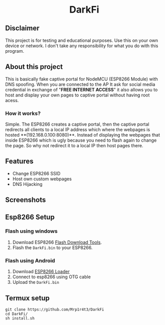 <center><h1 style="font-size: 30px;">DarkFi</h1></center>

## Disclaimer
This project is for testing and educational purposes. Use this on your own device or network. I don't take any responsibility for what you do with this program.

## About this project
This is basically fake captive portal for NodeMCU (ESP8266 Module) with DNS spoofing. When you are connected to the AP It ask for social media credential in exchange of "**FREE INTERNET ACCESS**" it also allows you to host and display your own pages to captive portal without having root acess.
### How it works?
<p>
Simple. The ESP8266 creates a captive portal, then the captive portal redirects all clients to a local IP address which where the webpages is hosted **(192.168.0.100:8080)**.
Instead of displaying the webpages that inside ESP8266 which is ugly because you need to flash again to change the page. So why not redirect it to a local IP then host pages there.
</p>

## Features
- Change ESP8266 SSID
- Host own custom webpages
- DNS Hijacking

## Screenshots

## Esp8266 Setup
### Flash using windows
1. Download ESP8266 [Flash Download Tools](https://www.espressif.com/en/support/download/other-tools).
2. Flash the `DarkFi.bin` to your ESP8266.

### Flash using Android
1. Download [ESP8266 Loader](https://apkpure.com/esp8266-loader-blynk-uploader/com.bluino.esploader)
2. Connect to esp8266 using OTG cable
3. Upload the `DarkFi.bin`

## Termux setup
```pkg install git python python-pip -y
git clone https://github.com/Mrp1r4t3/DarkFi
cd DarkFi/
sh install.sh
```
